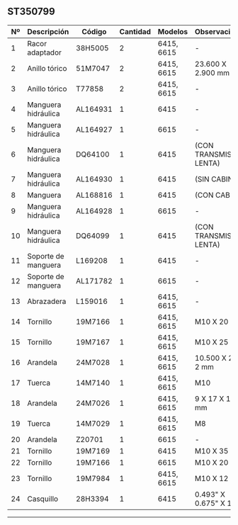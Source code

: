## ST350799

| Nº | Descripción | Código | Cantidad | Modelos | Observaciones |
|---|---|---|---|---|---|
| 1 | Racor adaptador | 38H5005 | 2 | 6415, 6615 | - |
| 2 | Anillo tórico | 51M7047 | 2 | 6415, 6615 | 23.600 X 2.900 mm |
| 3 | Anillo tórico | T77858 | 2 | 6415, 6615 | - |
| 4 | Manguera hidráulica | AL164931 | 1 | 6415 | - |
| 5 | Manguera hidráulica | AL164927 | 1 | 6615 | - |
| 6 | Manguera hidráulica | DQ64100 | 1 | 6415 | (CON TRANSMISION LENTA) |
| 7 | Manguera hidráulica | AL164930 | 1 | 6415 | (SIN CABINA) |
| 8 | Manguera | AL168816 | 1 | 6415 | (CON CABINA) |
| 9 | Manguera hidráulica | AL164928 | 1 | 6615 | - |
| 10 | Manguera hidráulica | DQ64099 | 1 | 6415 | (CON TRANSMISION LENTA) |
| 11 | Soporte de manguera | L169208 | 1 | 6415 | - |
| 12 | Soporte de manguera | AL171782 | 1 | 6615 | - |
| 13 | Abrazadera | L159016 | 1 | 6415, 6615 | - |
| 14 | Tornillo | 19M7166 | 1 | 6415, 6615 | M10 X 20 |
| 15 | Tornillo | 19M7167 | 1 | 6415, 6615 | M10 X 25 |
| 16 | Arandela | 24M7028 | 1 | 6415, 6615 | 10.500 X 20 X 2 mm |
| 17 | Tuerca | 14M7140 | 1 | 6415, 6615 | M10 |
| 18 | Arandela | 24M7026 | 1 | 6415, 6615 | 9 X 17 X 1.600 mm |
| 19 | Tuerca | 14M7029 | 1 | 6415, 6615 | M8 |
| 20 | Arandela | Z20701 | 1 | 6615 | - |
| 21 | Tornillo | 19M7169 | 1 | 6415 | M10 X 35 |
| 22 | Tornillo | 19M7166 | 1 | 6615 | M10 X 20 |
| 23 | Tornillo | 19M7984 | 1 | 6415, 6615 | M10 X 12 |
| 24 | Casquillo | 28H3394 | 1 | 6415 | 0.493" X 0.675" X 1/2" |

---

